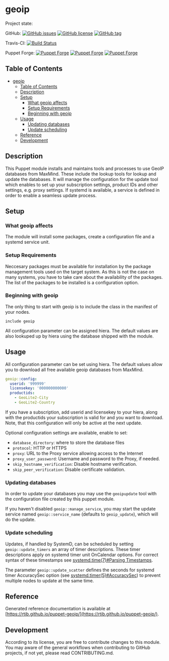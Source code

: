 # geoip

Project state:

GitHub: [![GitHub issues](https://img.shields.io/github/issues/rtib/puppet-geoip.svg)](https://github.com/rtib/puppet-geoip/issues) [![GitHub license](https://img.shields.io/github/license/rtib/puppet-geoip.svg)](https://github.com/rtib/puppet-geoip/blob/master/LICENSE) [![GitHub tag](https://img.shields.io/github/tag/rtib/puppet-geoip.svg)](https://github.com/rtib/puppet-geoip/releases)

Travis-CI: [![Build Status](https://travis-ci.org/rtib/puppet-geoip.svg?branch=master)](https://travis-ci.org/rtib/puppet-geoip)

Puppet Forge: [![Puppet Forge](https://img.shields.io/puppetforge/v/trepasi/geoip.svg)](https://forge.puppet.com/trepasi/geoip) [![Puppet Forge](https://img.shields.io/puppetforge/f/trepasi/geoip.svg)](https://forge.puppet.com/trepasi/geoip) [![Puppet Forge](https://img.shields.io/puppetforge/dt/trepasi/geoip.svg)](https://forge.puppet.com/trepasi/geoip)

## Table of Contents


<!-- @import "[TOC]" {cmd="toc" depthFrom=1 depthTo=6 orderedList=false} -->

<!-- code_chunk_output -->

- [geoip](#geoip)
  - [Table of Contents](#table-of-contents)
  - [Description](#description)
  - [Setup](#setup)
    - [What geoip affects](#what-geoip-affects)
    - [Setup Requirements](#setup-requirements)
    - [Beginning with geoip](#beginning-with-geoip)
  - [Usage](#usage)
    - [Updating databases](#updating-databases)
    - [Update scheduling](#update-scheduling)
  - [Reference](#reference)
  - [Development](#development)

<!-- /code_chunk_output -->

## Description

This Puppet module installs and maintains tools and processes to use GeoIP databases
from MaxMind. These include the lookup tools for lookup and update the databases. It will manage the configuration for the
update tool which enables to set up your subscription settings, product IDs and other
settings, e.g. proxy settings. If systemd is available, a service is defined in order
to enable a seamless update process.

## Setup

### What geoip affects

The module will install some packages, create a configuration file and a systemd
service unit.

### Setup Requirements

Neccesary packages must be available for installation by the package management tools
used on the target system. As this is not the case on many systems, you have to take care
about the availability of the packages. The list of the packages to be installed is a configuration option.

### Beginning with geoip

The only thing to start with geoip is to include the class in the manifest of your nodes.

```puppet
include geoip
```

All configuration parameter can be assigned hiera. The default values are also lookuped up by hiera using the database shipped with the module.

## Usage

All configuration parameter can be set using hiera. The default values allow you to download all free available geoip databases from MaxMind.

```yaml
geoip::config:
  userid: '999999'
  licensekey: '000000000000'
  productids:
    - GeoLite2-City
    - GeoLite2-Country
```

If you have a subscription, add userid and licensekey to your hiera, along with the productids your subscription is valid for and you want to download.
Note, that this configuration will only be active at the next update.

Optional configuration settings are available, enable to set:

* `database_directory`: where to store the database files
* `protocol`: HTTP or HTTPS
* `proxy`: URL to the Proxy service allowing access to the Internet
* `proxy_user_password`: Username and password to the Proxy, if needed.
* `skip_hostname_verification`: Disable hostname verification.
* `skip_peer_verification`: Disable certificate validation.

### Updating databases

In order to update your databases you may use the `geoipupdate` tool with the configuration file created by this puppet module.

If you haven't disabled `geoip::manage_service`, you may start the update service named `geoip::service_name` (defaults to `geoip_update`), which will do the update.

### Update scheduling

Updates, if handled by SystemD, can be scheduled by setting `geoip::update_timers` an array of timer descriptions. These timer descriptions apply on systemd timer unit OnCalendar options. For correct syntax of these timestamps see [systemd.time(7)#Parsing Timestamps](https://www.freedesktop.org/software/systemd/man/systemd.time.html#Parsing%20Timestamps).

The parameter `geoip::update_scatter` defines the seconds for systemd timer AccuracySec option (see [systemd.timer(5)#AccuracySec](https://www.freedesktop.org/software/systemd/man/systemd.timer.html#AccuracySec=)) to prevent multiple nodes to update at the same time.

## Reference

Generated reference documentation is available at [https://rtib.github.io/puppet-geoip/](https://rtib.github.io/puppet-geoip/).

## Development

According to its license, you are free to contribute changes to this module. You may aware of the general workflows when contributing to GitHub projects, if not yet, please read CONTRIBUTING.md.
